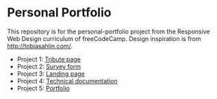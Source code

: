 # Personal Portfolio

This repository is for the personal-portfolio project from the Responsive Web Design curriculum of freeCodeCamp. Design inspiration is from <a href='http://tobiasahlin.com/'>http://tobiasahlin.com/</a>.

- Project 1: <a href='https://shambhavithakur.github.io/fccTributePage/' target='_blank'>Tribute page</a>
- Project 2: <a href='https://shambhavithakur.github.io/fccsurveyForm/' target='_blank'>Survey form</a>
- Project 3: <a href='https://shambhavithakur.github.io/fccLandingPage/' target='_blank'>Landing page</a>
- Project 4: <a href='https://shambhavithakur.github.io/fccTechnicalDocumentation/' target='_blank'>Technical documentation</a>
- Project 5: <a href='https://shambhavithakur.github.io/fccPortfolioPage/' target='_blank'>Portfolio</a>
